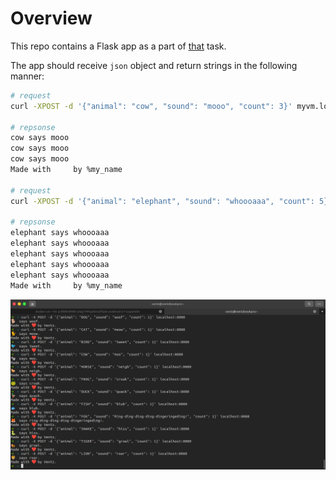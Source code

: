 # Overview

This repo contains a Flask app as a part of [that](https://github.com/oleg1995petrov/devops-andersen-training/tree/master/HW%202) task.  

The app should receive `json` object and return strings in the following manner:

```bash
# request
curl -XPOST -d '{"animal": "cow", "sound": "mooo", "count": 3}' myvm.localhost

# repsonse
cow says mooo
cow says mooo
cow says mooo
Made with     by %my_name

# request
curl -XPOST -d '{"animal": "elephant", "sound": "whoooaaa", "count": 5}' myvm.localhost

# repsonse
elephant says whoooaaa
elephant says whoooaaa
elephant says whoooaaa
elephant says whoooaaa
elephant says whoooaaa
Made with     by %my_name

```
![logo](https://github.com/oleg1995petrov/flask-app-for-devops-course/blob/master/logo.png)
